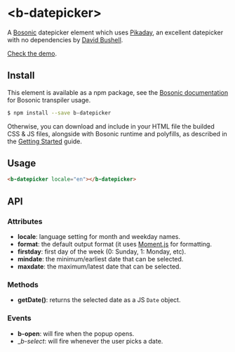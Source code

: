 # &lt;b-datepicker&gt;

A [Bosonic](http://bosonic.github.io) datepicker element which uses [Pikaday](https://github.com/dbushell/Pikaday), an excellent datepicker with no dependencies by [David Bushell](https://github.com/dbushell).

[Check the demo](http://bosonic.github.io/demos.html).

## Install

This element is available as a npm package, see the [Bosonic documentation](http://bosonic.github.io/documentation.html) for Bosonic transpiler usage.

```sh
$ npm install --save b-datepicker
```

Otherwise, you can download and include in your HTML file the builded CSS & JS files, alongside with Bosonic runtime and polyfills, as described in the [Getting Started](http://bosonic.github.io/getting-started.html) guide.

## Usage

```html
<b-datepicker locale="en"></b-datepicker>
```

## API

### Attributes
- __locale__: language setting for month and weekday names.
- __format__: the default output format (it uses [Moment.js](http://momentjs.com/) for formatting.
- __firstday__: first day of the week (0: Sunday, 1: Monday, etc).
- __mindate__: the minimum/earliest date that can be selected.
- __maxdate__: the maximum/latest date that can be selected.

### Methods
- __getDate()__: returns the selected date as a JS `Date` object.

### Events
- __b-open__: will fire when the popup opens.
- __b-select_: will fire whenever the user picks a date.

